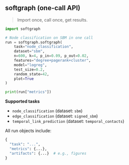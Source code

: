 ## softgraph (one-call API)

> Import once, call once, get results.

```python
import softgraph

# Node classification on SBM in one call
run = softgraph.softgraph(
    task="node_classification",
    dataset="sbm",
    n=600, k=4, p_in=0.09, p_out=0.02,
    features="degree+pagerank+cluster",
    model="logreg",
    test_size=0.2,
    random_state=42,
    plot=True
)

print(run["metrics"])
```

**Supported tasks**
- `node_classification` (dataset: `sbm`)
- `edge_classification` (dataset: `signed_sbm`)
- `temporal_link_prediction` (dataset: `temporal_contacts`)

All run objects include:
```python
{
  "task": "...",
  "metrics": {...},
  "artifacts": {...}  # e.g., figures
}
```